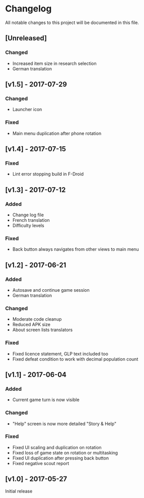 # Changelog
All notable changes to this project will be documented in this file.

## [Unreleased]
### Changed
- Increased item size in research selection
- German translation

## [v1.5] - 2017-07-29
### Changed
- Launcher icon

### Fixed
- Main menu duplication after phone rotation

## [v1.4] - 2017-07-15
### Fixed
- Lint error stopping build in F-Droid

## [v1.3] - 2017-07-12
### Added
- Change log file
- French translation
- Difficulty levels

### Fixed
- Back button always navigates from other views to main menu

## [v1.2] - 2017-06-21
### Added
- Autosave and continue game session
- German translation

### Changed
- Moderate code cleanup
- Reduced APK size
- About screen lists translators

### Fixed
- Fixed licence statement, GLP text included too
- Fixed defeat condition to work with decimal population count

## [v1.1] - 2017-06-04
### Added
- Current game turn is now visible

### Changed
- "Help" screen is now more detailed "Story & Help"

### Fixed
- Fixed UI scaling and duplication on rotation
- Fixed loss of game state on rotation or multitasking
- Fixed UI duplication after pressing back button
- Fixed negative scout report

## [v1.0] - 2017-05-27
Initial release